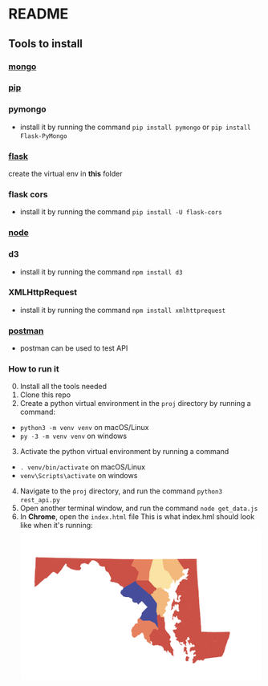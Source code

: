 # README
## Tools to install
### [mongo](https://www.mongodb.com/try/download/community)  
### [pip](https://pip.pypa.io/en/stable/installing/)  
### pymongo
- install it by running the command ```pip install pymongo``` or ```pip install Flask-PyMongo```   
### [flask](https://flask.palletsprojects.com/en/1.1.x/installation/)  
create the virtual env in **this** folder
### flask cors
- install it by running the command ```pip install -U flask-cors```
### [node](https://www.npmjs.com/get-npm) 
### d3
- install it by running the command ```npm install d3```
### XMLHttpRequest  
 - install it by running the command ```npm install xmlhttprequest```
### [postman](https://www.postman.com/downloads/)  
- postman can be used to test API
### How to run it
0. Install all the tools needed
1. Clone this repo
2. Create a python virtual environment in the `proj` directory by running a command:
 - `python3 -m venv venv` on macOS/Linux  
 - `py -3 -m venv venv` on windows
3. Activate the python virtual environment by running a command 
 - `. venv/bin/activate` on macOS/Linux   
 - `venv\Scripts\activate` on windows
4. Navigate to the `proj` directory, and run the command `python3 rest_api.py`
5. Open another terminal window, and run the command `node get_data.js`
6. In **Chrome**, open the `index.html` file
This is what index.hml should look like when it's running:
![Example](https://raw.githubusercontent.com/agathaturya/cmsc-447-team6/master/ex.png?token=AF4OF2V22W33ATPHWV7FDCK7P5SVG)
